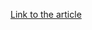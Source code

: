 [Link to the article](https://thehackernews.com/2025/09/researchers-warn-of-mystrodx-backdoor.html)
